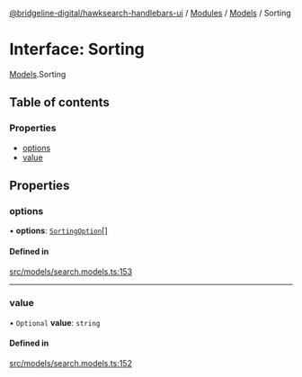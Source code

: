 [@bridgeline-digital/hawksearch-handlebars-ui](../README.md) / [Modules](../modules.md) / [Models](../modules/Models.md) / Sorting

# Interface: Sorting

[Models](../modules/Models.md).Sorting

## Table of contents

### Properties

- [options](Models.Sorting.md#options)
- [value](Models.Sorting.md#value)

## Properties

### options

• **options**: [`SortingOption`](Models.SortingOption.md)[]

#### Defined in

[src/models/search.models.ts:153](https://bitbucket.org/bridgelinedigital/frontend-handlebars-ui/src/db3ebfe/src/models/search.models.ts#lines-153)

___

### value

• `Optional` **value**: `string`

#### Defined in

[src/models/search.models.ts:152](https://bitbucket.org/bridgelinedigital/frontend-handlebars-ui/src/db3ebfe/src/models/search.models.ts#lines-152)
